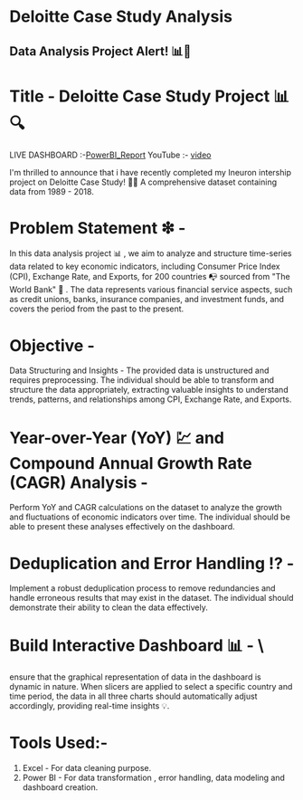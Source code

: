 # Deloitte Case Study Analysis

## Data Analysis Project Alert! 📊💼

# Title - Deloitte Case Study Project 📊🔍

LIVE DASHBOARD :-[PowerBI_Report](https://app.powerbi.com/view?r=eyJrIjoiNTI1ZDI5ZjYtMmI3My00ZjEwLTgxNDAtYzAxMDRjMDgwOWI4IiwidCI6ImRmODY3OWNkLWE4MGUtNDVkOC05OWFjLWM4M2VkN2ZmOTVhMCJ9)
YouTube :- [video](https://youtu.be/9PRzlDK2pYU?si=OpktIXM1z5eT2dZh)

I'm thrilled to announce that i have recently completed my Ineuron intership project on Deloitte Case Study! 🎉🤝 A comprehensive dataset containing data from 1989 - 2018.

# Problem Statement ❇ -
In this data analysis project 📊 , we aim to analyze and structure time-series data related to key economic indicators, including Consumer Price Index (CPI), Exchange Rate, and Exports, for 200 countries 📭 sourced from "The World Bank" 🏦 . The data represents various financial service aspects, such as credit unions, banks, insurance companies, and investment funds, and covers the period from the past to the present.

# Objective - 
Data Structuring and Insights - The provided data is unstructured and requires preprocessing. The individual should be able to transform and structure the data appropriately, extracting valuable insights to understand trends, patterns, and relationships among CPI, Exchange Rate, and Exports.

# Year-over-Year (YoY) 💹 and Compound Annual Growth Rate (CAGR) Analysis - 
Perform YoY and CAGR calculations on the dataset to analyze the growth and fluctuations of economic indicators over time. The individual should be able to present these analyses effectively on the dashboard.

# Deduplication and Error Handling ⁉ - 
Implement a robust deduplication process to remove redundancies and handle erroneous results that may exist in the dataset. The individual should demonstrate their ability to clean the data effectively.

# Build Interactive Dashboard 📊 - \
ensure that the graphical representation of data in the dashboard is dynamic in nature. When slicers are applied to select a specific country and time period, the data in all three charts should automatically adjust accordingly, providing real-time insights 💡.

# Tools Used:-
1. Excel - For data cleaning purpose.
2. Power BI - For data transformation , error handling, 
     data modeling and dashboard creation.

